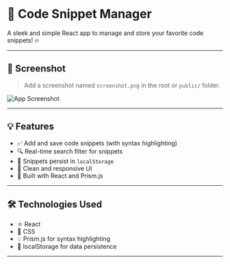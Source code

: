 # 🚀 Code Snippet Manager

A sleek and simple React app to manage and store your favorite code snippets! 🔥

---

## 📸 Screenshot

> Add a screenshot named `screenshot.png` in the root or `public/` folder.

![App Screenshot](public/Screenshot(1887).png)

---

## 💡 Features

- ✅ Add and save code snippets (with syntax highlighting)
- 🔍 Real-time search filter for snippets
- 💾 Snippets persist in `localStorage`
- 🧹 Clean and responsive UI
- 🧠 Built with React and Prism.js

---

## 🛠️ Technologies Used

- ⚛️ React
- 🎨 CSS
- 💡 Prism.js for syntax highlighting
- 💾 localStorage for data persistence

---

